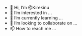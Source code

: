 - 👋 Hi, I’m @Kirekinu
- 👀 I’m interested in ...
- 🌱 I’m currently learning ...
- 💞️ I’m looking to collaborate on ...
- 📫 How to reach me ...

<!---
Kirekinu/Kirekinu is a ✨ special ✨ repository because its `README.md` (this file) appears on your GitHub profile.
You can click the Preview link to take a look at your changes.
--->
